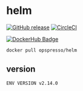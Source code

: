 # helm

[![GitHub release](https://img.shields.io/github/release/opspresso/helm.svg)](https://github.com/opspresso/helm/releases)
[![CircleCI](https://circleci.com/gh/opspresso/helm.svg?style=svg)](https://circleci.com/gh/opspresso/helm)

[![DockerHub Badge](http://dockeri.co/image/opspresso/helm)](https://hub.docker.com/r/opspresso/helm/)

```bash
docker pull opspresso/helm
```

## version

```
ENV VERSION v2.14.0
```
